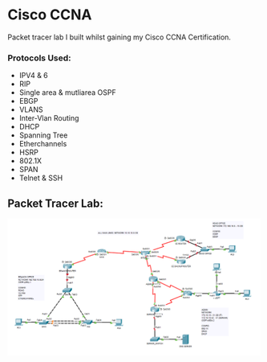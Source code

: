 # Cisco CCNA
Packet tracer lab I built whilst gaining my Cisco CCNA Certification.

### Protocols Used:
* IPV4 & 6
* RIP
* Single area & mutliarea OSPF
* EBGP
* VLANS
* Inter-Vlan Routing
* DHCP
* Spanning Tree
* Etherchannels
* HSRP
* 802.1X
* SPAN
* Telnet & SSH

## Packet Tracer Lab:
<img src="Docs/img/PKT.png">
